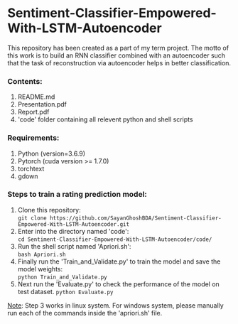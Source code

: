 # Sentiment-Classifier-Empowered-With-LSTM-Autoencoder
This repository has been created as a part of my term project.  The motto of this work is to build an RNN classifier combined with an autoencoder such that the task of reconstruction via autoencoder helps in better classification.


### Contents:
1.  README.md
2.  Presentation.pdf
3.  Report.pdf
4.  'code' folder containing all relevent python and shell scripts


### Requirements:
1.  Python (version=3.6.9)
2.  Pytorch (cuda version >= 1.7.0)
3.  torchtext
4.  gdown


### Steps to train a rating prediction model:
1.	Clone this repository: <br />
    ```git clone https://github.com/SayanGhoshBDA/Sentiment-Classifier-Empowered-With-LSTM-Autoencoder.git```
2.	Enter into the directory named 'code': <br />
    ```cd Sentiment-Classifier-Empowered-With-LSTM-Autoencoder/code/```
3.	Run the shell script named 'Apriori.sh': <br />
    ```bash Apriori.sh```
4.	Finally run the 'Train_and_Validate.py' to train the model and save the model weights: <br />
    ```python Train_and_Validate.py```
5.  Next run the 'Evaluate.py' to check the performance of the model on test dataset.
    ```python Evaluate.py```

<ins>Note</ins>: Step 3 works in linux system.  For windows system, please manually run each of the commands inside the 'apriori.sh' file.

